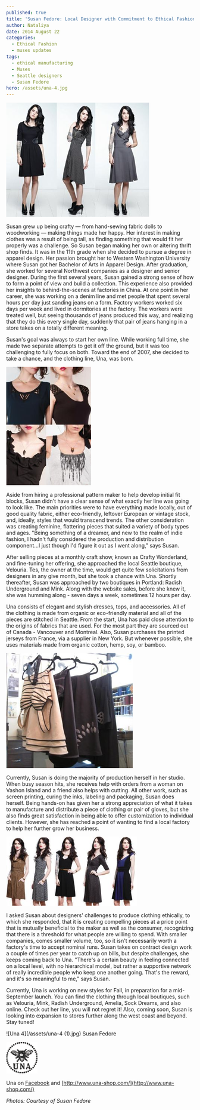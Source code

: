```yaml
---
published: true
title: 'Susan Fedore: Local Designer with Commitment to Ethical Fashion'
author: Nataliya
date: 2014 August 22
categories:
  - Ethical Fashion
  - muses updates
tags:
  - ethical manufacturing
  - Muses
  - Seattle designers
  - Susan Fedore
hero: /assets/una-4.jpg
---
```


![Una](/assets/una.jpg?w=300)

Susan grew up being crafty — from hand-sewing fabric dolls to woodworking — making things made her happy. Her interest in making clothes was a result of being tall, as finding something that would fit her properly was a challenge. So Susan began making her own or altering thrift shop finds. It was in the 11th grade when she decided to pursue a degree in apparel design. Her passion brought her to Western Washington University where Susan got her Bachelor of Arts in Apparel Design. After graduation, she worked for several Northwest companies as a designer and senior designer. During the first several years, Susan gained a strong sense of how to form a point of view and build a collection. This experience also provided her insights to behind-the-scenes at factories in China. At one point in her career, she was working on a denim line and met people that spent several hours per day just sanding jeans on a form. Factory workers worked six days per week and lived in dormitories at the factory. The workers were treated well, but seeing thousands of jeans produced this way, and realizing that they do this every single day, suddenly that pair of jeans hanging in a store takes on a totally different meaning.

Susan's goal was always to start her own line. While working full time, she made two separate attempts to get it off the ground, but it was too challenging to fully focus on both. Toward the end of 2007, she decided to take a chance, and the clothing line, Una, was born.

![unnamed](/assets/unnamed.jpg?w=215)

Aside from hiring a professional pattern maker to help develop initial fit blocks, Susan didn't have a clear sense of what exactly her line was going to look like. The main priorities were to have everything made locally, out of good quality fabric, either eco-friendly, leftover European or vintage stock, and, ideally, styles that would transcend trends. The other consideration was creating feminine, flattering pieces that suited a variety of body types and ages. "Being something of a dreamer, and new to the realm of indie fashion, I hadn't fully considered the production and distribution component...I just though I'd figure it out as I went along," says Susan.

After selling pieces at a monthly craft show, known as Crafty Wonderland, and fine-tuning her offering, she approached the local Seattle boutique, Velouria. Tes, the owner at the time, would get quite few solicitations from designers in any give month, but she took a chance with Una. Shortly thereafter, Susan was approached by two boutiques in Portland: Radish Underground and Mink. Along with the website sales, before she knew it, she was humming along - seven days a week, sometimes 12 hours per day.

Una consists of elegant and stylish dresses, tops, and accessories. All of the clothing is made from organic or eco-friendly material and all of the pieces are stitched in Seattle. From the start, Una has paid close attention to the origins of fabrics that are used. For the most part they are sourced out of Canada - Vancouver and Montreal. Also, Susan purchases the printed jerseys from France, via a supplier in New York. But whenever possible, she uses materials made from organic cotton, hemp, soy, or bamboo.

![Una 3](/assets/una-3.jpg?w=300)

Currently, Susan is doing the majority of production herself in her studio. When busy season hits, she receives help with orders from a woman on Vashon Island and a friend also helps with cutting. All other work, such as screen printing, curing the inks, labeling and packaging, Susan does herself. Being hands-on has given her a strong appreciation of what it takes to manufacture and distribute a piece of clothing or pair of gloves, but she also finds great satisfaction in being able to offer customization to individual clients. However, she has reached a point of wanting to find a local factory to help her further grow her business.

![Una 2](/assets/una-2.jpg?w=300)

I asked Susan about designers' challenges to produce clothing ethically, to which she responded, that it is creating compelling pieces at a price point that is mutually beneficial to the maker as well as the consumer, recognizing that there is a threshold for what people are willing to spend. With smaller companies, comes smaller volume, too, so it isn't necessarily worth a factory's time to accept nominal runs. Susan takes on contract design work a couple of times per year to catch up on bills, but despite challenges, she keeps coming back to Una. "There's a certain beauty in feeling connected on a local level, with no hierarchical model, but rather a supportive network of really incredible people who keep one another going. That's the reward, and it's so meaningful to me," says Susan.

Currently, Una is working on new styles for Fall, in preparation for a mid-September launch. You can find the clothing through local boutiques, such as Velouria, Mink, Radish Underground, Amelia, Sock Dreams, and also online. Check out her line, you will not regret it! Also, coming soon, Susan is looking into expansion to stores further along the west coast and beyond. Stay tuned!

![Una 4](/assets/una-4 (1).jpg)
Susan Fedore

![una_hdr_logo](/assets/una_hdr_logo.gif?w=120)

Una on [Facebook](https://www.facebook.com/pages/Una/64024616821?fref=nf) and [http://www.una-shop.com/](http://www.una-shop.com/)

*Photos: Courtesy of Susan Fedore*